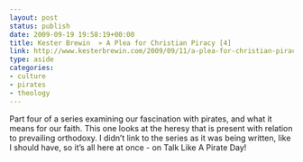 ```yaml
---
layout: post
status: publish
date: 2009-09-19 19:58:19+00:00
title: Kester Brewin  » A Plea for Christian Piracy [4]
link: http://www.kesterbrewin.com/2009/09/11/a-plea-for-christian-piracy-4/
type: aside
categories:
- culture
- pirates
- theology
---
```


Part four of a series examining our fascination with pirates, and what it means for our faith. This one looks at the heresy that is present with relation to prevailing orthodoxy. I didn’t link to the series as it was being written, like I should have, so it’s all here at once - on Talk Like A Pirate Day!
